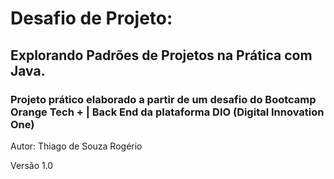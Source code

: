 # Desafio de Projeto:
## Explorando Padrões de Projetos na Prática com Java.

### Projeto prático elaborado a partir de um desafio do Bootcamp Orange Tech + | Back End da plataforma DIO (Digital Innovation One)

Autor: Thiago de Souza Rogério

Versão 1.0
